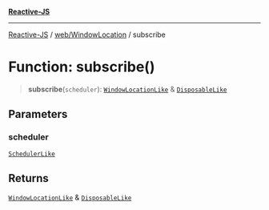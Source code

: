 [**Reactive-JS**](../../../README.md)

***

[Reactive-JS](../../../README.md) / [web/WindowLocation](../README.md) / subscribe

# Function: subscribe()

> **subscribe**(`scheduler`): [`WindowLocationLike`](../../interfaces/WindowLocationLike.md) & [`DisposableLike`](../../../utils/interfaces/DisposableLike.md)

## Parameters

### scheduler

[`SchedulerLike`](../../../utils/interfaces/SchedulerLike.md)

## Returns

[`WindowLocationLike`](../../interfaces/WindowLocationLike.md) & [`DisposableLike`](../../../utils/interfaces/DisposableLike.md)

